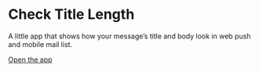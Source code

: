 # Check Title Length

A little app that shows how your message’s title and body look in web push and mobile mail list.

[Open the app](https://romashamin.github.io/check-title-length/)
